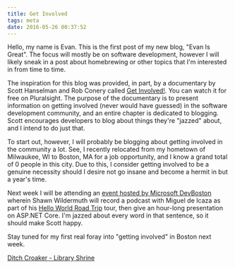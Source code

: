 ```yaml
---
title: Get Involved
tags: meta
date: 2016-05-26 00:37:52
---
```


Hello, my name is Evan. This is the first post of my new blog, "Evan Is Great". The focus will
mostly be on software development, however I will likely sneak in a post about homebrewing
or other topics that I'm interested in from time to time.

The inspiration for this blog was provided, in part, by a documentary by Scott Hanselman and Rob
Conery called [Get Involved!](http://app.pluralsight.com/courses/get-involved). You can watch it for
free on Pluralsight. The purpose of the documentary is to present information on getting involved
(never would have guessed) in the software development community, and an entire chapter is dedicated
to blogging.  Scott encourages developers to blog about things they're "jazzed" about, and I intend
to do just that.

To start out, however, I will probably be blogging about getting involved in the community a lot.
See, I recently relocated from my hometown of Milwaukee, WI to Boston, MA for a job opportunity,
and I know a grand total of 0 people in this city. Due to this, I consider getting involved to be a
genuine necessity should I desire not go insane and become a hermit in but a year's time.

Next week I will be attending an
[event hosted by Microsoft DevBoston](http://www.meetup.com/DevBoston/events/231215096/) wherein
Shawn Wildermuth will record a podcast with Miguel de Icaza as part of his
[Hello World Road Trip](http://www.hwroadtrip.com/) tour, then give an hour-long presentation on
ASP.NET Core. I'm jazzed about every word in that sentence, so it should make Scott happy.

Stay tuned for my first real foray into "getting involved" in Boston next week.

[Ditch Croaker - Library Shrine](https://www.youtube.com/watch?v=a4bfMlRsQwI)